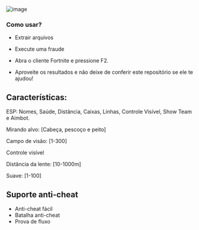 ![image](https://github.com/stonerighhend/FortniteExternalCheat/assets/169927718/0e3a3809-fee4-4387-974d-90b5a59587e1)


### Como usar?

- Extrair arquivos

- Execute uma fraude

- Abra o cliente Fortnite e pressione F2.

- Aproveite os resultados e não deixe de conferir este repositório se ele te ajudou!

## Características:

ESP: Nomes, Saúde, Distância, Caixas, Linhas, Controle Visível, Show Team e Aimbot.

Mirando alvo: [Cabeça, pescoço e peito]

Campo de visão: [1-300]

Controle visível

Distância da lente: [10-1000m]

Suave: [1-100]

## Suporte anti-cheat

- Anti-cheat fácil
- Batalha anti-cheat
- Prova de fluxo

